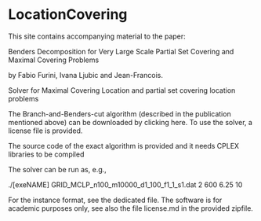 # LocationCovering
This site contains accompanying material to the paper:

Benders Decomposition for Very Large Scale Partial Set Covering and Maximal Covering Problems

by Fabio Furini, Ivana Ljubic and Jean-Francois.

Solver for Maximal Covering Location and  partial set covering location problems

The Branch-and-Benders-cut algorithm (described in the publication mentioned above) can be downloaded by clicking here. To use the solver, a license file is provided.

The source code of the exact algorithm is provided and it needs CPLEX libraries to be compiled

The solver can be run as, e.g.,

./[exeNAME] GRID_MCLP_n100_m10000_d1_100_f1_1_s1.dat 2 600  6.25 10

For the instance format, see the dedicated file. The software is for academic purposes only, see also the file license.md in the provided zipfile.

